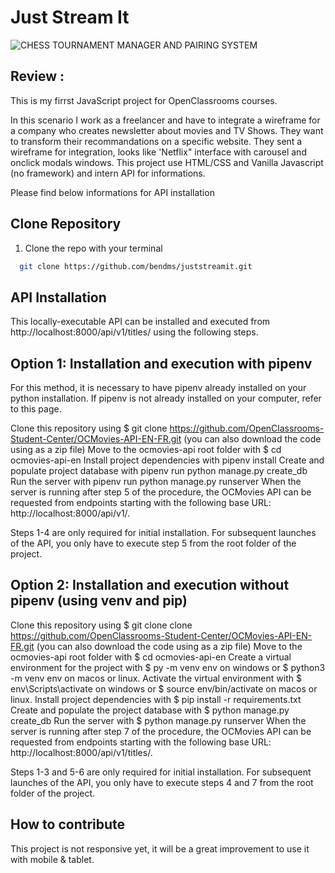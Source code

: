 # Just Stream It

![CHESS TOURNAMENT MANAGER AND PAIRING SYSTEM](https://user-images.githubusercontent.com/97233634/187218721-9890d752-b5d1-411c-b4c8-ca1db0b76f3e.png)

## Review : 

This is my firrst JavaScript project for OpenClassrooms courses.

In this scenario I work as a freelancer and have to integrate a wireframe for a company who creates newsletter about movies and TV Shows. They want to transform their recommandations on a specific website. 
They sent a wireframe for integration, looks like 'Netflix" interface with carousel and onclick modals windows.
This project use HTML/CSS and Vanilla Javascript (no framework) and intern API for informations.

Please find below informations for API installation

## Clone Repository 

1. Clone the repo with your terminal

```bash
  git clone https://github.com/bendms/juststreamit.git
```
## API Installation

This locally-executable API can be installed and executed from http://localhost:8000/api/v1/titles/ using the following steps.

## Option 1: Installation and execution with pipenv
For this method, it is necessary to have pipenv already installed on your python installation. If pipenv is not already installed on your computer, refer to this page.

Clone this repository using $ git clone https://github.com/OpenClassrooms-Student-Center/OCMovies-API-EN-FR.git (you can also download the code using as a zip file)
Move to the ocmovies-api root folder with $ cd ocmovies-api-en
Install project dependencies with pipenv install
Create and populate project database with pipenv run python manage.py create_db
Run the server with pipenv run python manage.py runserver
When the server is running after step 5 of the procedure, the OCMovies API can be requested from endpoints starting with the following base URL: http://localhost:8000/api/v1/.

Steps 1-4 are only required for initial installation. For subsequent launches of the API, you only have to execute step 5 from the root folder of the project.

## Option 2: Installation and execution without pipenv (using venv and pip)
Clone this repository using $ git clone clone https://github.com/OpenClassrooms-Student-Center/OCMovies-API-EN-FR.git (you can also download the code using as a zip file)
Move to the ocmovies-api root folder with $ cd ocmovies-api-en
Create a virtual environment for the project with $ py -m venv env on windows or $ python3 -m venv env on macos or linux.
Activate the virtual environment with $ env\Scripts\activate on windows or $ source env/bin/activate on macos or linux.
Install project dependencies with $ pip install -r requirements.txt
Create and populate the project database with $ python manage.py create_db
Run the server with $ python manage.py runserver
When the server is running after step 7 of the procedure, the OCMovies API can be requested from endpoints starting with the following base URL: http://localhost:8000/api/v1/titles/.

Steps 1-3 and 5-6 are only required for initial installation. For subsequent launches of the API, you only have to execute steps 4 and 7 from the root folder of the project.

## How to contribute

This project is not responsive yet, it will be a great improvement to use it with mobile & tablet. 